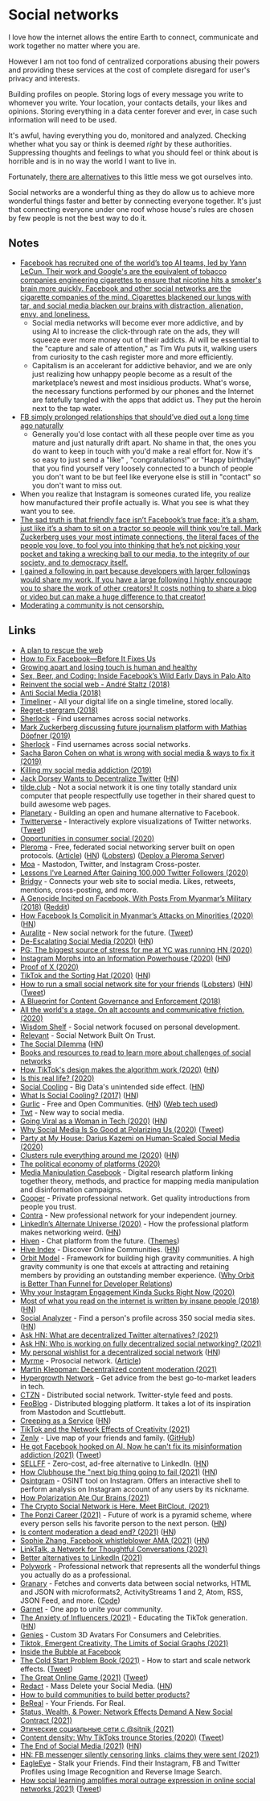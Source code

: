 # Social networks

I love how the internet allows the entire Earth to connect, communicate and work together no matter where you are.

However I am not too fond of centralized corporations abusing their powers and providing these services at the cost of complete disregard for user's privacy and interests.

Building profiles on people. Storing logs of every message you write to whomever you write. Your location, your contacts details, your likes and opinions. Storing everything in a data center forever and ever, in case such information will need to be used.

It's awful, having everything you do, monitored and analyzed. Checking whether what you say or think is deemed _right_ by these authorities. Suppressing thoughts and feelings to what you should feel or think about is horrible and is in no way the world I want to live in.

Fortunately, [there are alternatives](https://vimeo.com/236358264) to this little mess we got ourselves into.

Social networks are a wonderful thing as they do allow us to achieve more wonderful things faster and better by connecting everyone together. It's just that connecting everyone under one roof whose house's rules are chosen by few people is not the best way to do it.

## Notes

- [Facebook has recruited one of the world’s top AI teams, led by Yann LeCun. Their work and Google's are the equivalent of tobacco companies engineering cigarettes to ensure that nicotine hits a smoker's brain more quickly. Facebook and other social networks are the cigarette companies of the mind. Cigarettes blackened our lungs with tar, and social media blacken our brains with distraction, alienation, envy, and loneliness.](https://news.ycombinator.com/item?id=15421704)
  - Social media networks will become ever more addictive, and by using AI to increase the click-through rate on the ads, they will squeeze ever more money out of their addicts. AI will be essential to the "capture and sale of attention," as Tim Wu puts it, walking users from curiosity to the cash register more and more efficiently.
  - Capitalism is an accelerant for addictive behavior, and we are only just realizing how unhappy people become as a result of the marketplace’s newest and most insidious products. What's worse, the necessary functions performed by our phones and the Internet are fatefully tangled with the apps that addict us. They put the heroin next to the tap water.
- [FB simply prolonged relationships that should’ve died out a long time ago naturally](https://www.reddit.com/r/AskReddit/comments/7lsywl/people_who_have_deleted_social_media_like/droyc6d/ "permalink")
  - Generally you'd lose contact with all these people over time as you mature and just naturally drift apart. No shame in that, the ones you do want to keep in touch with you'd make a real effort for. Now it's so easy to just send a "like" , "congratulations!" or "Happy birthday!" that you find yourself very loosely connected to a bunch of people you don't want to be but feel like everyone else is still in "contact" so you don't want to miss out.
- When you realize that Instagram is someones curated life, you realize how manufactured their profile actually is. What you see is what they want you to see.
- [The sad truth is that friendly face isn’t Facebook’s true face; it’s a sham, just like it’s a sham to sit on a tractor so people will think you’re tall. Mark Zuckerberg uses your most intimate connections, the literal faces of the people you love, to fool you into thinking that he’s not picking your pocket and taking a wrecking ball to our media, to the integrity of our society, and to democracy itself.](https://medium.com/s/story/the-smallness-of-mark-zuckerberg-4e94a88bba02)
- [I gained a following in part because developers with larger followings would share my work. If you have a large following I highly encourage you to share the work of other creators! It costs nothing to share a blog or video but can make a huge difference to that creator!](https://twitter.com/EmmaBostian/status/1379813903417364485)
- [Moderating a community is not censorship.](https://twitter.com/TartanLlama/status/1381145203113930753)

## Links

- [A plan to rescue the web](https://staltz.com/a-plan-to-rescue-the-web-from-the-internet.html)
- [How to Fix Facebook—Before It Fixes Us](https://washingtonmonthly.com/magazine/january-february-march-2018/how-to-fix-facebook-before-it-fixes-us/)
- [Growing apart and losing touch is human and healthy](https://m.signalvnoise.com/growing-apart-and-losing-touch-is-human-and-healthy-52b5a678fbf5)
- [Sex, Beer, and Coding: Inside Facebook’s Wild Early Days in Palo Alto](https://medium.com/@WIRED/sex-beer-and-coding-inside-facebooks-wild-early-days-in-palo-alto-7b447c143d52)
- [Reinvent the social web - André Staltz (2018)](https://www.youtube.com/watch?v=8GE5C9-RUpg)
- [Anti Social Media (2018)](https://www.youtube.com/watch?v=KAo2nmVlfOA)
- [Timeliner](https://github.com/mholt/timeliner) - All your digital life on a single timeline, stored locally.
- [Regret-stergram (2018)](https://medium.com/@dhh/regret-stergram-ea4073a64911)
- [Sherlock](https://github.com/TheYahya/sherlock) - Find usernames across social networks.
- [Mark Zuckerberg discussing future journalism platform with Mathias Döpfner (2019)](https://www.facebook.com/zuck/videos/10107028374517921/)
- [Sherlock](https://github.com/sherlock-project/sherlock) - Find usernames across social networks.
- [Sacha Baron Cohen on what is wrong with social media & ways to fix it (2019)](https://www.youtube.com/watch?v=ymaWq5yZIYM)
- [Killing my social media addiction (2019)](https://medium.com/@kitze/killing-my-social-media-addiction-df91122c2322)
- [Jack Dorsey Wants to Decentralize Twitter](https://twitter.com/jack/status/1204766078468911106) ([HN](https://news.ycombinator.com/item?id=21762780))
- [tilde.club](http://tilde.club/) - Not a social network it is one tiny totally standard unix computer that people respectfully use together in their shared quest to build awesome web pages.
- [Planetary](https://planetary.social/) - Building an open and humane alternative to Facebook.
- [Twitterverse](https://twitterverse.net/) - Interactively explore visualizations of Twitter networks. ([Tweet](https://twitter.com/MenanderSoter/status/1234650368182771717))
- [Opportunities in consumer social (2020)](https://twitter.com/eriktorenberg/status/1236860724430790659)
- [Pleroma](https://pleroma.social/) - Free, federated social networking server built on open protocols. ([Article](https://pleroma.social/blog/2020/03/08/releasing-pleroma-2-0-0/)) ([HN](https://news.ycombinator.com/item?id=22519209)) ([Lobsters](https://lobste.rs/s/ukg62c/releasing_pleroma_2_1_0)) ([Deploy a Pleroma Server](https://10minutepleroma.com/))
- [Moa](https://github.com/foozmeat/moa) - Mastodon, Twitter, and Instagram Cross-poster.
- [Lessons I've Learned After Gaining 100,000 Twitter Followers (2020)](https://compiled.blog/blog/lessons-ive-learned-after-gaining-100000-twitter-followers)
- [Bridgy](https://github.com/snarfed/bridgy) - Connects your web site to social media. Likes, retweets, mentions, cross-posting, and more.
- [A Genocide Incited on Facebook, With Posts From Myanmar’s Military (2018)](https://www.nytimes.com/2018/10/15/technology/myanmar-facebook-genocide.html) ([Reddit](https://www.reddit.com/r/technology/comments/gvd6fk/a_facebook_software_engineer_publicly_resigned_in/))
- [How Facebook Is Complicit in Myanmar’s Attacks on Minorities (2020)](https://thediplomat.com/2020/08/how-facebook-is-complicit-in-myanmars-attacks-on-minorities/) ([HN](https://news.ycombinator.com/item?id=25730388))
- [Auralite](https://auralite.io/) - New social network for the future. ([Tweet](https://twitter.com/m1guelpf/status/1275815147248979968))
- [De-Escalating Social Media (2020)](https://nickpunt.com/blog/deescalating-social-media/) ([HN](https://news.ycombinator.com/item?id=23734535))
- [PG: The biggest source of stress for me at YC was running HN (2020)](https://news.ycombinator.com/item?id=23806426)
- [Instagram Morphs into an Information Powerhouse (2020)](https://www.axios.com/instagram-information-coronavirus-george-floyd-706d1ad3-9d6d-48d4-b085-3469a0d93b56.html) ([HN](https://news.ycombinator.com/item?id=24019977))
- [Proof of X (2020)](https://julian.digital/2020/08/06/proof-of-x/)
- [TikTok and the Sorting Hat (2020)](https://www.eugenewei.com/blog/2020/8/3/tiktok-and-the-sorting-hat) ([HN](https://news.ycombinator.com/item?id=24049676))
- [How to run a small social network site for your friends](https://runyourown.social/) ([Lobsters](https://lobste.rs/s/rnsi0u/how_run_small_social_network_site_for_your)) ([HN](https://news.ycombinator.com/item?id=20384970)) ([Tweet](https://twitter.com/everestpipkin/status/1409957780744724480))
- [A Blueprint for Content Governance and Enforcement (2018)](https://www.facebook.com/notes/mark-zuckerberg/a-blueprint-for-content-governance-and-enforcement/10156443129621634/)
- [All the world's a stage. On alt accounts and communicative friction. (2020)](https://jasmine.substack.com/p/-all-the-worlds-a-stage)
- [Wisdom Shelf](https://patriciamou.com/wisdom-shelf-waitlist) - Social network focused on personal development.
- [Relevant](https://relevant.community/) - Social Network Built On Trust.
- [The Social Dilemma](https://www.thesocialdilemma.com/) ([HN](https://news.ycombinator.com/item?id=24536929))
- [Books and resources to read to learn more about challenges of social networks](https://twitter.com/mozilla/status/1308542908291661824)
- [How TikTok's design makes the algorithm work (2020)](https://www.eugenewei.com/blog/2020/9/18/seeing-like-an-algorithm) ([HN](https://news.ycombinator.com/item?id=24550113))
- [Is this real life? (2020)](https://julian.digital/2020/09/25/is-this-real-life/)
- [Social Cooling](https://www.socialcooling.com/) - Big Data's unintended side effect. ([HN](https://news.ycombinator.com/item?id=24627363))
- [What Is Social Cooling? (2017)](https://reasonandmeaning.com/2017/10/31/what-is-social-cooling/) ([HN](https://news.ycombinator.com/item?id=25746131))
- [Gurlic](https://gurlic.com/) - Free and Open Communities. ([HN](https://news.ycombinator.com/item?id=24680418)) ([Web tech used](https://news.ycombinator.com/item?id=25288755))
- [Twt](https://jointwt.org/) - New way to social media.
- [Going Viral as a Woman in Tech (2020)](https://www.emilykager.com/writing/2020/10/08/virality.html) ([HN](https://news.ycombinator.com/item?id=24743439))
- [Why Social Media Is So Good at Polarizing Us (2020)](https://www.wsj.com/articles/why-social-media-is-so-good-at-polarizing-us-11603105204) ([Tweet](https://twitter.com/mims/status/1318177521318461447))
- [Party at My House: Darius Kazemi on Human-Scaled Social Media (2020)](https://logicmag.io/security/party-at-my-house-darius-kazemi-on-human-scaled-social-media/)
- [Clusters rule everything around me (2020)](https://www.worksinprogress.co/issue/clusters-rule-everything-around-me/) ([HN](https://news.ycombinator.com/item?id=24830588))
- [The political economy of platforms (2020)](https://parametricity.com/posts/2020-platforms/)
- [Media Manipulation Casebook](https://mediamanipulation.org/) - Digital research platform linking together theory, methods, and practice for mapping media manipulation and disinformation campaigns.
- [Cooper](https://cooper.app/) - Private professional network. Get quality introductions from people you trust.
- [Contra](https://contra.com/) - New professional network for your independent journey.
- [LinkedIn’s Alternate Universe (2020)](https://divinations.substack.com/p/linkedins-alternate-universe##) - How the professional platform makes networking weird. ([HN](https://news.ycombinator.com/item?id=25320536))
- [Hiven](https://hiven.io/) - Chat platform from the future. ([Themes](https://hiven-design-git-main.ezolla.vercel.app/))
- [Hive Index](https://thehiveindex.com/) - Discover Online Communities. ([HN](https://news.ycombinator.com/item?id=25417624))
- [Orbit Model](https://github.com/orbit-love/orbit-model) - Framework for building high gravity communities. A high gravity community is one that excels at attracting and retaining members by providing an outstanding member experience. ([Why Orbit is Better Than Funnel for Developer Relations](https://orbit.love/blog/why-orbit-is-better-than-funnel-for-developer-relations))
- [Why your Instagram Engagement Kinda Sucks Right Now (2020)](https://rainylune.com/blogs/blog/why-your-instagram-engagement-kinda-sucks-right-now)
- [Most of what you read on the internet is written by insane people (2018)](https://www.reddit.com/r/slatestarcodex/comments/9rvroo/most_of_what_you_read_on_the_internet_is_written/) ([HN](https://news.ycombinator.com/item?id=25600274))
- [Social Analyzer](https://github.com/qeeqbox/social-analyzer) - Find a person's profile across 350 social media sites. ([HN](https://news.ycombinator.com/item?id=26213554))
- [Ask HN: What are decentralized Twitter alternatives? (2021)](https://news.ycombinator.com/item?id=25695682)
- [Ask HN: Who is working on fully decentralized social networking? (2021)](https://news.ycombinator.com/item?id=25730485)
- [My personal wishlist for a decentralized social network](https://carter.sande.duodecima.technology/decentralized-wishlist/) ([HN](https://news.ycombinator.com/item?id=25731419))
- [Myrme](https://getmyrme.com/) - Prosocial network. ([Article](https://www.spakhm.com/p/a-prosocial-social-network))
- [Martin Kleppman: Decentralized content moderation (2021)](https://martin.kleppmann.com/2021/01/13/decentralised-content-moderation.html)
- [Hypergrowth Network](https://www.basisset.ventures/hypergrowth-network) - Get advice from the best go-to-market leaders in tech.
- [CTZN](https://github.com/pfrazee/ctzn) - Distributed social network. Twitter-style feed and posts.
- [FeoBlog](https://github.com/NfNitLoop/feoblog) - Distributed blogging platform. It takes a lot of its inspiration from Mastodon and Scuttlebutt.
- [Creeping as a Service](https://every.to/divinations/creeping-as-a-service-craas) ([HN](https://news.ycombinator.com/item?id=26081672))
- [TikTok and the Network Effects of Creativity (2021)](https://www.eugenewei.com/blog/2021/2/15/american-idle)
- [Zenly](https://zen.ly/) - Live map of your friends and family. ([GitHub](https://github.com/znly))
- [He got Facebook hooked on AI. Now he can't fix its misinformation addiction (2021)](https://www.technologyreview.com/2021/03/11/1020600/facebook-responsible-ai-misinformation/) ([Tweet](https://twitter.com/glichfield/status/1370735851882299393))
- [SELLFF](https://sellff.com/) - Zero-cost, ad-free alternative to LinkedIn. ([HN](https://news.ycombinator.com/item?id=26475898))
- [How Clubhouse the "next big thing going to fail (2021)](https://twitter.com/ShaanVP/status/1371972261004070913) ([HN](https://news.ycombinator.com/item?id=26656665))
- [Osintgram](https://github.com/Datalux/Osintgram) - OSINT tool on Instagram. Offers an interactive shell to perform analysis on Instagram account of any users by its nickname.
- [How Polarization Ate Our Brains (2021)](https://zeynep.substack.com/p/how-polarization-ate-our-brains)
- [The Crypto Social Network is Here. Meet BitClout. (2021)](https://jakeudell1.medium.com/the-crypto-social-network-is-here-meet-bitclout-c1859671fd5)
- [The Ponzi Career (2021)](https://www.drorpoleg.com/the-ponzi-career/) - Future of work is a pyramid scheme, where every person sells his favorite person to the next person. ([HN](https://news.ycombinator.com/item?id=26770562))
- [Is content moderation a dead end? (2021)](https://www.ben-evans.com/benedictevans/2021/4/13/is-content-moderation-a-dead-end) ([HN](https://news.ycombinator.com/item?id=26796579))
- [Sophie Zhang, Facebook whistleblower AMA (2021)](https://www.reddit.com/r/IAmA/comments/mqw86u/i_am_sophie_zhang_whistleblower_at_fb_i_worked_to/) ([HN](https://news.ycombinator.com/item?id=26813922))
- [LinkTalk, a Network for Thoughtful Conversations (2021)](https://personal.jatan.space/p/introducing-linktalk)
- [Better alternatives to LinkedIn (2021)](https://twitter.com/ohmygoshna/status/1387192520581451777)
- [Polywork](https://www.polywork.com/) - Professional network that represents all the wonderful things you actually do as a professional.
- [Granary](https://granary.io/) - Fetches and converts data between social networks, HTML and JSON with microformats2, ActivityStreams 1 and 2, Atom, RSS, JSON Feed, and more. ([Code](https://github.com/snarfed/granary))
- [Garnet](https://www.garnet.app/) - One app to unite your community.
- [The Anxiety of Influencers (2021)](https://harpers.org/archive/2021/06/tiktok-house-collab-house-the-anxiety-of-influencers/) - Educating the TikTok generation. ([HN](https://news.ycombinator.com/item?id=27349755))
- [Genies](https://genies.com/) - Custom 3D Avatars For Consumers and Celebrities.
- [Tiktok, Emergent Creativity, The Limits of Social Graphs (2021)](https://www.youtube.com/watch?v=xbnDay35L8I)
- [Inside the Bubble at Facebook](https://www.nemil.com/tdf/part1-employees.html)
- [The Cold Start Problem Book (2021)](https://www.coldstart.com/) - How to start and scale network effects. ([Tweet](https://twitter.com/andrewchen/status/1373782512816812034))
- [The Great Online Game (2021)](https://www.notboring.co/p/the-great-online-game) ([Tweet](https://twitter.com/blakeir/status/1397278844986482691))
- [Redact](https://redact.dev/) - Mass Delete your Social Media. ([HN](https://news.ycombinator.com/item?id=27303347))
- [How to build communities to build better products?](https://twitter.com/petergyang/status/1408800481049149447)
- [BeReal](https://bere.al/en) - Your Friends. For Real.
- [Status, Wealth, & Power: Network Effects Demand A New Social Contract (2021)](https://www.nfx.com/post/network-economy/)
- [Этические социальные сети c @sitnik (2021)](https://www.youtube.com/watch?v=_sfYv2yTfl0)
- [Content density: Why TikToks trounce Stories (2020)](https://constine.substack.com/p/content-density-why-tiktoks-trounce) ([Tweet](https://twitter.com/JoshConstine/status/1340382508089630720))
- [The End of Social Media (2021)](https://miikavonbell.com/posts/end-of-social-media/) ([HN](https://news.ycombinator.com/item?id=28245634))
- [HN: FB messenger silently censoring links, claims they were sent (2021)](https://news.ycombinator.com/item?id=28341737)
- [EagleEye](https://github.com/ThoughtfulDev/EagleEye) - Stalk your Friends. Find their Instagram, FB and Twitter Profiles using Image Recognition and Reverse Image Search.
- [How social learning amplifies moral outrage expression in online social networks (2021)](https://www.science.org/doi/10.1126/sciadv.abe5641) ([Tweet](https://twitter.com/hplushlab/status/1435181379218722818))
